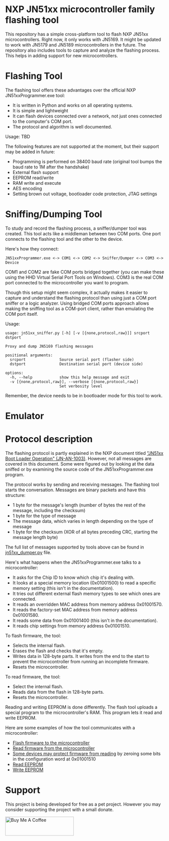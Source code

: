 # NXP JN51xx microcontroller family flashing tool

This repository has a simple cross-platform tool  to flash NXP JN51xx microcontrollers. Right now, it only works with JN5169. It might be updated to work with JN5179 and JN5189 microcontrollers in the future. The repository also includes tools to capture and analyze the flashing process. This helps in adding support for new microcontrollers.

# Flashing Tool

The flashing tool offers these advantages over the official NXP JN51xxProgrammer.exe tool:
- It is written in Python and works on all operating systems.
- It is simple and lightweight
- It can flash devices connected over a network, not just ones connected to the computer's COM port.
- The protocol and algorithm is well documented.

Usage:
TBD

The following features are not supported at the moment, but their support may be added in future:
- Programming is performed on 38400 baud rate (original tool bumps the baud rate to 1M after the handshake)
- External flash support
- EEPROM read/write
- RAM write and execute
- AES encoding
- Setting brown out voltage, bootloader code protection, JTAG settings

# Sniffing/Dumping Tool

To study and record the flashing process, a sniffer/dumper tool was created. This tool acts like a middleman between two COM ports. One port connects to the flashing tool and the other to the device.

Here's how they connect:
```
JN51xxProgrammer.exe <-> COM1 <-> COM2 <-> Sniffer/Dumper <-> COM3 <-> Device
```

COM1 and COM2 are fake COM ports bridged together (you can make these using the HHD Virtual Serial Port Tools on Windows). COM3 is the real COM port connected to the microcontroller you want to program. 

Though this setup might seem complex, it actually makes it easier to capture and understand the flashing protocol than using just a COM port sniffer or a logic analyzer. Using bridged COM ports approach allows making the sniffing tool as a COM-port client, rather than emulating the COM port itself.


Usage:
```
usage: jn51xx_sniffer.py [-h] [-v [{none,protocol,raw}]] srcport dstport

Proxy and dump JN5169 flashing messages

positional arguments:
  srcport               Source serial port (flasher side)
  dstport               Destination serial port (device side)

options:
  -h, --help            show this help message and exit
  -v [{none,protocol,raw}], --verbose [{none,protocol,raw}]
                        Set verbosity level
```

Remember, the device needs to be in bootloader mode for this tool to work.

# Emulator



# Protocol description

The flashing protocol is partly explained in the NXP document titled ["JN51xx Boot Loader Operation" (JN-AN-1003)](https://www.nxp.com/docs/en/application-note/JN-AN-1003.pdf). However, not all messages are covered in this document. Some were figured out by looking at the data sniffed or by examining the source code of the JN51xxProgrammer.exe program.

The protocol works by sending and receiving messages. The flashing tool starts the conversation. Messages are binary packets and have this structure:
- 1 byte for the message's length (number of bytes the rest of the message, including the checksum)
- 1 byte for the type of message
- The message data, which varies in length depending on the type of message
- 1 byte for the checksum (XOR of all bytes preceding CRC, starting the message length byte)

The full list of messages supported by tools above can be found in [jn51xx_dumper.py](jn51xx_dumper.py) file.

Here's what happens when the JN51xxProgrammer.exe talks to a microcontroller:
- It asks for the Chip ID to know which chip it's dealing with.
- It looks at a special memory location (0x01001500) to read a specific memory setting (this isn't in the documentation).
- It tries out different external flash memory types to see which ones are connected.
- It reads an overridden MAC address from memory address 0x01001570.
- It reads the factory-set MAC address from memory address 0x01001580.
- It reads some data from 0x01001400 (this isn't in the documentation).
- It reads chip settings from memory address 0x01001510.

To flash firmware, the tool:
- Selects the internal flash.
- Erases the flash and checks that it's empty.
- Writes data in 128-byte parts. It writes from the end to the start to prevent the microcontroller from running an incomplete firmware.
- Resets the microcontroller.

To read firmware, the tool:
- Select the internal flash.
- Reads data from the flash in 128-byte parts.
- Resets the microcontroller.

Reading and writing EEPROM is done differently. The flash tool uploads a special program to the microcontroller's RAM. This program lets it read and write EEPROM.

Here are some examples of how the tool communicates with a microcontroller:
- [Flash firmware to the microcontroller](examples/flash_write.txt)
- [Read firmware from the microcontroller](examples/flash_read.txt)
- [Some devices may protect firmware from reading](examples/flash_read_forbidden.txt) by zeroing some bits in the configuration word at 0x01001510
- [Read EEPROM](examples/eeprom_read.txt)
- [Write EEPROM](examples/eeprom_write.txt)

# Support

This project is being developed for free as a pet project. However you may consider supporting the project with a small donate.

<a href="https://www.buymeacoffee.com/grafalex" target="_blank"><img src="https://cdn.buymeacoffee.com/buttons/v2/default-yellow.png" alt="Buy Me A Coffee" style="height: 60px !important;width: 217px !important;" ></a>
